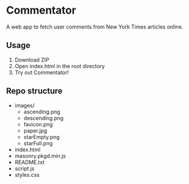 Commentator
============
A web app to fetch user comments from New York Times articles online.

Usage
------
1. Download ZIP
2. Open index.html in the root directory
3. Try out Commentator!

Repo structure
---------------
  * images/
    * ascending.png
    * descending.png
    * favicon.png
    * paper.jpg
    * starEmpty.png
    * starFull.png
  * index.html
  * masonry.pkgd.min.js
  * README.txt
  * script.js
  * styles.css
